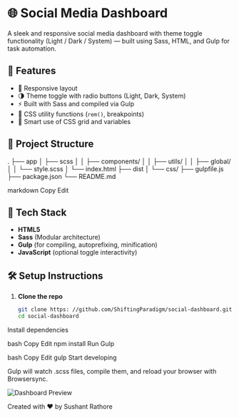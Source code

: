 # 🌐 Social Media Dashboard

A sleek and responsive social media dashboard with theme toggle functionality (Light / Dark / System) — built using Sass, HTML, and Gulp for task automation.

## 🚀 Features

- 📱 Responsive layout
- 🌗 Theme toggle with radio buttons (Light, Dark, System)
- ⚡ Built with Sass and compiled via Gulp
- 🎯 CSS utility functions (`rem()`, breakpoints)
- 🧠 Smart use of CSS grid and variables

## 📁 Project Structure

.
├── app
│ ├── scss
│ │ ├── components/
│ │ ├── utils/
│ │ ├── global/
│ │ └── style.scss
│ └── index.html
├── dist
│ └── css/
├── gulpfile.js
├── package.json
└── README.md

markdown
Copy
Edit

## 🔧 Tech Stack

- **HTML5**
- **Sass** (Modular architecture)
- **Gulp** (for compiling, autoprefixing, minification)
- **JavaScript** (optional toggle interactivity)

## 🛠 Setup Instructions

1. **Clone the repo**
   ```bash
   git clone https: //github.com/ShiftingParadigm/social-dashboard.git
   cd social-dashboard
Install dependencies

bash
Copy
Edit
npm install
Run Gulp

bash
Copy
Edit
gulp
Start developing

Gulp will watch .scss files, compile them, and reload your browser with Browsersync.

![Dashboard Preview](images/dashbord.png)

Created with ❤️ by Sushant Rathore
